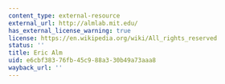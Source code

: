 ```yaml
---
content_type: external-resource
external_url: http://almlab.mit.edu/
has_external_license_warning: true
license: https://en.wikipedia.org/wiki/All_rights_reserved
status: ''
title: Eric Alm
uid: e6cbf383-76fb-45c9-88a3-30b49a73aaa8
wayback_url: ''
---
```

